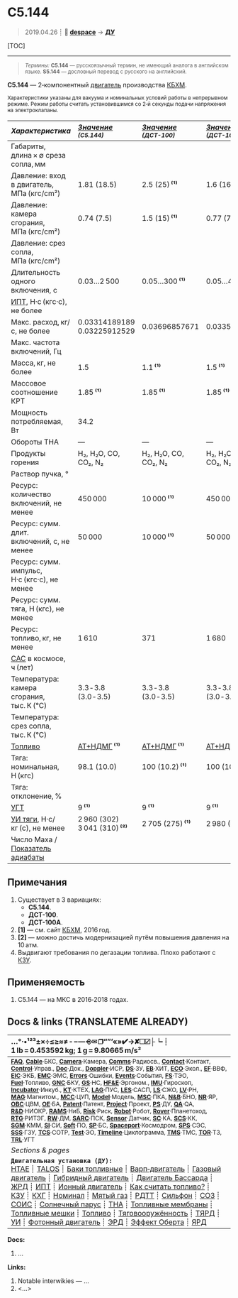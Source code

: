 # С5.144
> 2019.04.26 ┊ **🚀 [despace](index.md)** → **[ДУ](ps.md)**

[TOC]

---

> <small>*Термины:* **С5.144** — русскоязычный термин, не имеющий аналога в английском языке. **S5.144** — дословный перевод с русского на английский.</small>

**С5.144** — 2‑компонентный [двигатель](ps.md) производства [КБХМ](03_kbhm.md).

<small>

Характеристики указаны для вакуума и номинальных условий работы в непрерывном режиме. Режим работы считать установившимся со 2‑й секунды подачи напряжения на электроклапаны.

|*Характеристика*|*[Значение](si.md) <small>(С5.144)</small>*|*[Значение](si.md) <small>(ДСТ-100)</small>*|*[Значение](si.md) <small>(ДСТ-100А)</small>*|
|:--|:--|:--|:--|
|Габариты, длина × ∅ среза сопла, мм  |  |  |  |
|Давление: вход в двигатель, МПа (кгс/cm²)  |  1.81 (18.5)  |  2.5 (25) **⁽¹⁾**  |  1.6 (16) **⁽¹⁾**  |
|Давление: камера сгорания, МПа (кгс/cm²)  |  0.74 (7.5)  |  1.5 (15) **⁽¹⁾**  |  0.77 (7.7) **⁽¹⁾**  |
|Давление: срез сопла, МПа (кгс/cm²)  |  |  |  |
|Длительность одного включения, с  |  0.03…2 500  |  0.05…300 **⁽¹⁾**  |  0.05…4 000 **⁽¹⁾**  |
|[ИПТ](ing.md), Н·с (кгс·с), не более  |  |  |  |
|Макс. расход, кг/с, не более  |  0.03314189189<br> 0.03225912529  |  0.03696857671  |  0.03355704698  |
|Макс. частота включений, Гц  |  |  |  |
|Масса, кг, не более  |  1.5  |  1.1 **⁽¹⁾**  |  1.5 **⁽¹⁾**  |
|Массовое соотношение КРТ  |  1.85 **⁽¹⁾**  | 1.85 **⁽¹⁾**| 1.85 **⁽¹⁾**|
|Мощность потребляемая, Вт  |  34.2  |  |  |
|Обороты ТНА  |—|—|—|
|Продукты горения  |  H₂, H₂O, CO, CO₂, N₂  | H₂, H₂O, CO, CO₂, N₂ | H₂, H₂O, CO, CO₂, N₂ |
|Раствор пучка, °  |  |  |  |
|Ресурс: количество включений, не менее  |  450 000  |  10 000 **⁽¹⁾**  |  450 000 **⁽¹⁾**  |
|Ресурс: сумм. длит. включений, c, не менее  |  50 000  |  10 000 **⁽¹⁾**  |  50 000 **⁽¹⁾**  |
|Ресурс: сумм. импульс, Н·с (кгс·с), не менее  |   |
|Ресурс: сумм. тяга, Н (кгс), не менее  |   |   |
|Ресурс: топливо, кг, не менее  |  1 610  |  371  |  1 680  |
|[САС](lifetime.md) в космосе, ч (лет)  |  |  |  |
|Температура: камера сгорания, тыс. К (°C)  |  3.3 ‑ 3.8 (3.0 ‑ 3.5)  | 3.3 ‑ 3.8 (3.0 ‑ 3.5) | 3.3 ‑ 3.8 (3.0 ‑ 3.5) |
|Температура: срез сопла, тыс. К (°C)  |  |  |  |
|[Топливо](fuel.md)  |  [АТ+НДМГ](at_plus.md) **⁽¹⁾**  | [АТ+НДМГ](at_plus.md) **⁽¹⁾**| [АТ+НДМГ](at_plus.md) **⁽¹⁾**|
|Тяга: номинальная, Н (кгс)  |  98.1 (10.0)  |  100 (10.2) **⁽¹⁾**  |  100 (10.2) **⁽¹⁾**  |
|Тяга: отклонение, %  |  |  |  |
|[УГТ](trl.md)|  9 **⁽¹⁾**  | 9 **⁽¹⁾**| 9 **⁽¹⁾**|
|[УИ тяги](isp.md), Н·с/кг (с), не менее  |2 960 (302)<br> 3 041 (310) **⁽²⁾**  |  2 705 (275) **⁽¹⁾**  |  2 980 (303) **⁽¹⁾**  |
|Число Маха / [Показатель адиабаты](heat_cr.md)  |  |  |  |

</small>



<p style="page-break-after:always"> </p>

## Примечания
   1. Существует в 3 вариациях:
      - **С5.144**.
      - **ДСТ-100**.
      - **ДСТ-100А**.
   1. **[1]** — см. сайт [КБХМ](03_kbhm.md), 2016 год.
   1. **[2]** — можно достичь модернизацией путём повышения давления на 10 атм.
   1. Выдвигают требования по дегазации топлива. Плохо работают с [КЗУ](cinu.md).



## Применяемость
   1. С5.144 — на МКС в 2016‑2018 годах.



<p style="page-break-after:always"> </p>

## Docs & links (TRANSLATEME ALREADY)
|…°·•¹²³±×÷≤≥≈≠ ‑ −— ⎆✉ ❐“”’«»✔→✘☐☑├┕┆ 1 lb = 0.453592 kg; 1 g = 9.80665 m/s²|
|:--|
|<small>**[FAQ](faq.md)**, **[Cable](cable.md)**·БКС, **[Camera](camera.md)**·Камера, **[Comms](comms.md)**·Радиосв., **[Contact](contact.md)**·Контакт, **[Control](control.md)**·Управ., **[Doc](doc.md)**·Док., **[Doppler](doppler.md)**·ИСР, **[DS](ds.md)**·ЗУ, **[EB](eb.md)**·ХИТ, **[ECO](ecology.md)**·Экол., **[EF](ef.md)**·ВВФ, **[ElC](elc.md)**·ЭКБ, **[EMC](emc.md)**·ЭМС, **[Errors](error.md)**·Ошибки, **[Events](event.md)**·События, **[FS](fs.md)**·ТЭО, **[Fuel](fuel.md)**·Топливо, **[GNC](gnc.md)**·БКУ, **[GS](scs.md)**·НС, **[HF&E](hfe.md)**·Эргоном., **[IMU](imu.md)**·Гироскоп, **[Incubator](incubator.md)**·Инкуб., **[KT](kt.md)**·КТЕХ, **[LAG](lag.md)**·ПУC, **[LES](les.md)**·САСП, **[LS](ls.md)**·СЖО, **[LV](lv.md)**·РН, **[MAG](mag.md)**·Магнитом., **[MCC](mcc.md)**·ЦУП, **[Model](model.md)**·Модель, **[MSC](sc.md)**·ПКА, **[N&B](nnb.md)**·БНО, **[NR](nr.md)**·ЯР, **[OBC](obc.md)**·ЦВМ, **[OE](oe.md)**·БА, **[Patent](патент.md)**·Патент, **[Project](project.md)**·Проект, **[PS](ps.md)**·ДУ, **[QA](quality.md)**·QA, **[R&D](rnd.md)**·НИОКР, **[RAMS](rams.md)**·НиБ, **[Risk](risk.md)**·Риск, **[Robot](robotics.md)**·Робот, **[Rover](rover.md)**·Планетоход, **[RTG](rtg.md)**·РИТЭГ, **[RW](rw.md)**·ДМ, **[SARC](sarc.md)**·ПСК, **[Sensor](sensor.md)**·Датчик, **[SC](sc.md)**·КА, **[SCS](scs.md)**·КК, **[SGM](sgm.md)**·КММ, **[SI](si.md)**·СИ, **[Soft](soft.md)**·ПО, **[SP](sp.md)**·БС, **[Spaceport](spaceport.md)**·Космодром, **[SPS](sps.md)**·СЭС, **[SSS](sss.md)**·ГЗУ, **[TCS](tcs.md)**·СОТР, **[Test](test.md)**·ЭО, **[Timeline](timeline.md)**·Циклограмма, **[TMS](tms.md)**·ТМС, **[TOR](tor.md)**·ТЗ, **[TRL](trl.md)**·УГТ</small>|
|*Sections & pages*|
|**`Двигательная установка (ДУ):`**<br> [HTAE](htae.md) ┊ [TALOS](talos.md) ┊ [Баки топливные](fuel_tank.md) ┊ [Варп‑двигатель](warp_drive.md) ┊ [Газовый двигатель](cgt.md) ┊ [Гибридный двигатель](гбрд.md) ┊ [Двигатель Бассарда](bussard_ramjet.md) ┊ [ЖРД](lpr.md) ┊ [ИПТ](ing.md) ┊ [Ионный двигатель](иод.md) ┊ [Как считать топливо?](si.md) ┊ [КЗУ](cinu.md) ┊ [КХГ](cgs.md) ┊ [Номинал](nominal.md) ┊ [Мятый газ](exhsteam.md) ┊ [РДТТ](spr.md) ┊ [Сильфон](сильфон.md) ┊ [СОЗ](соз.md) ┊ [СОИС](соис.md) ┊ [Солнечный парус](солнечный_парус.md) ┊ [ТНА](turbopump.md) ┊ [Топливные мембраны](топливные_мембраны.md) ┊ [Топливные мешки](топливные_мешки.md) ┊ [Топливо](fuel.md) ┊ [Тяговооружённость](ttwr.md) ┊ [ТЯРД](тярд.md) ┊ [УИ](isp.md) ┊ [Фотонный двигатель](фотонный_двигатель.md) ┊ [ЭРД](epsp.md) ┊ [Эффект Оберта](oberth_eff.md) ┊ [ЯРД](ntr.md) |

**Docs:**

   1. …

**Links:**

   1. Notable interwikies — …
   1. <…>
